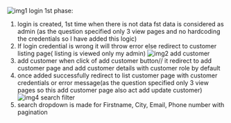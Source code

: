 ![img1 login](https://github.com/Anuradha-A-H/customer-appplication/assets/119663653/a19554eb-2437-48d7-b4e7-d343ee4eaaf4)
1st phase:
1) login is created, 1st time when there is not data fst data is considered as admin (as the question specified only 3 view pages and no hardcoding the credentials so I have added this logic)
2) If login credential is wrong it will throw error else redirect to customer listing page( listing is viewed only my admin)
 ![img2 add customer](https://github.com/Anuradha-A-H/customer-appplication/assets/119663653/0068bd6e-156c-48a3-8a00-92423791310e)
3) add customer when click of add customer button// it redirect to add customer page and add customer details with customer role by default
4) once added successfully redirect to list customer page with customer credentials or error message(as the question specified only 3 view pages so this add customer page also act add update customer)
![img4 search filter](https://github.com/Anuradha-A-H/customer-appplication/assets/119663653/f03d72c8-bb44-4daf-b037-f2af7bde46dc)
6) search dropdown is made for Firstname, City, Email, Phone number with pagination
   
